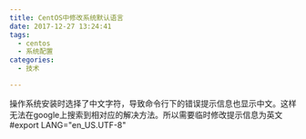 ```yaml
---
title: CentOS中修改系统默认语言
date: 2017-12-27 13:24:41
tags:
  - centos
  - 系统配置
categories:
  - 技术

---
```

操作系统安装时选择了中文字符，导致命令行下的错误提示信息也显示中文。这样无法在google上搜索到相对应的解决方法。所以需要临时修改提示信息为英文
    #export LANG="en_US.UTF-8"
